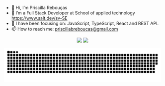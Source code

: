 - 👋 Hi, I’m Priscilla Rebouças
- 💞️ I’m a Full Stack Developer at School of applied technology <Salt/> https://www.salt.dev/sv-SE
- 🌱 I have been focusing on: JavaScript, TypeScript, React and REST API.
- 📫 How to reach me: priscillabreboucas@gmail.com

<!---
PriscillaReboucas/PriscillaReboucas is a ✨ special ✨ repository because its `README.md` (this file) appears on your GitHub profile.
You can click the Preview link to take a look at your changes.
--->

<div align="center">
  <img height="150em" src="https://github-readme-stats.vercel.app/api?username=priscillareboucas&show_icons=true&theme=radical"/>
  <img height="150em" src="https://github-readme-stats.vercel.app/api/top-langs/?username=priscillareboucas&layout=compact&langs_count=7&theme=radical"/>
</div>



![Snake animation](https://github.com/PriscillaReboucas/PriscillaReboucas/blob/output/github-contribution-grid-snake.svg)
